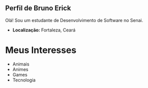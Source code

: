 ## Perfil de Bruno Erick

Olá! Sou um estudante de Desenvolvimento de Software no Senai.

- **Localização:** Fortaleza, Ceará

# Meus Interesses
- Animais
- Animes
- Games
- Tecnologia